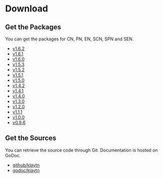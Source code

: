 # Download

## Get the Packages <a id="get-the-packages"></a>

You can get the packages for CN, PN, EN, SCN, SPN and SEN.

* [v1.6.2](v1.6.2.md)
* [v1.6.1](v1.6.1.md)
* [v1.6.0](v1.6.0.md)
* [v1.5.3](v1.5.3.md)
* [v1.5.2](v1.5.2.md)
* [v1.5.1](v1.5.1.md)
* [v1.5.0](v1.5.0.md)
* [v1.4.2](v1.4.2.md)
* [v1.4.1](v1.4.1.md)
* [v1.4.0](v1.4.0.md)
* [v1.3.0](v1.3.0.md)
* [v1.2.0](v1.2.0.md)
* [v1.1.1](v1.1.1.md)
* [v1.0.0](v1.0.0.md)
* [v0.9.6](v0.9.6.md)

## Get the Sources <a id="get-the-sources"></a>

You can retrieve the source code through Git. Documentation is hosted on GoDoc.

* [github/klaytn](https://github.com/klaytn/klaytn)
* [godoc/klaytn](https://godoc.org/github.com/klaytn/klaytn)

